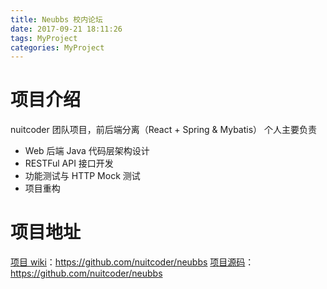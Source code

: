 ```yaml
---
title: Neubbs 校内论坛
date: 2017-09-21 18:11:26
tags: MyProject
categories: MyProject
---
```



# 项目介绍
nuitcoder 团队项目，前后端分离（React + Spring & Mybatis）
个人主要负责
- Web 后端 Java 代码层架构设计
- RESTFul API 接口开发 
- 功能测试与 HTTP Mock 测试
- 项目重构

# 项目地址 

[项目 wiki](https://github.com/nuitcoder/neubbs)：https://github.com/nuitcoder/neubbs
[项目源码](https://github.com/nuitcoder/neubbs)：https://github.com/nuitcoder/neubbs